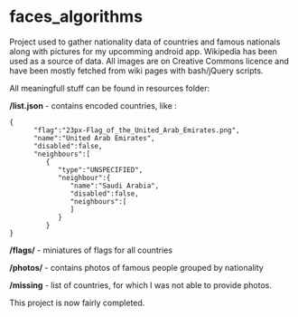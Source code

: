 faces_algorithms
================

Project used to gather nationality data of countries and famous nationals along with pictures for my upcomming android app.
Wikipedia has been used as a source of data. All images are on Creative Commons licence and have been mostly fetched 
from wiki pages with bash/jQuery scripts.

All meaningfull stuff can be found in resources folder:

<b>/list.json</b> - contains encoded countries, like :

```
{  
      "flag":"23px-Flag_of_the_United_Arab_Emirates.png",
      "name":"United Arab Emirates",
      "disabled":false,
      "neighbours":[  
         {  
            "type":"UNSPECIFIED",
            "neighbour":{  
               "name":"Saudi Arabia",
               "disabled":false,
               "neighbours":[  
               ]
            }
         }
}
```

<b>/flags/</b> - miniatures of flags for all countries

<b>/photos/</b> - contains photos of famous people grouped by nationality

<b>/missing</b> - list of countries, for which I was not able to provide photos.

This project is now fairly completed. 


